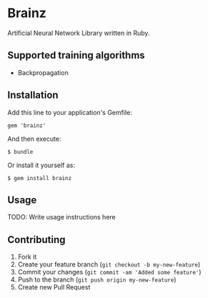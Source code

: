 # Brainz

Artificial Neural Network Library written in Ruby.

## Supported training algorithms

* Backpropagation

## Installation

Add this line to your application's Gemfile:

    gem 'brainz'

And then execute:

    $ bundle

Or install it yourself as:

    $ gem install brainz

## Usage

TODO: Write usage instructions here

## Contributing

1. Fork it
2. Create your feature branch (`git checkout -b my-new-feature`)
3. Commit your changes (`git commit -am 'Added some feature'`)
4. Push to the branch (`git push origin my-new-feature`)
5. Create new Pull Request
